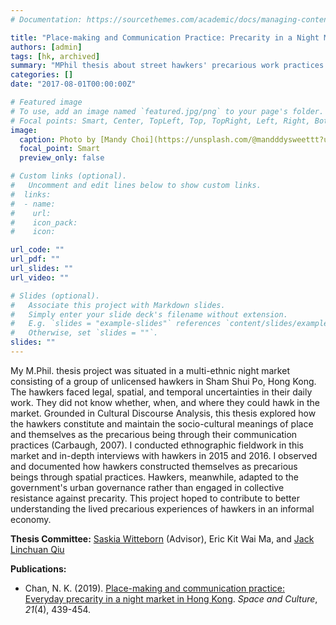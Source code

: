 ```yaml
---
# Documentation: https://sourcethemes.com/academic/docs/managing-content/

title: "Place-making and Communication Practice: Precarity in a Night Market in Hong Kong"
authors: [admin]
tags: [hk, archived]
summary: "MPhil thesis about street hawkers' precarious work practices in Hong Kong"
categories: []
date: "2017-08-01T00:00:00Z"

# Featured image
# To use, add an image named `featured.jpg/png` to your page's folder.
# Focal points: Smart, Center, TopLeft, Top, TopRight, Left, Right, BottomLeft, Bottom, BottomRight.
image: 
  caption: Photo by [Mandy Choi](https://unsplash.com/@mandddysweettt?utm_source=unsplash&utm_medium=referral&utm_content=creditCopyText) on [Unsplash](https://unsplash.com/)
  focal_point: Smart
  preview_only: false

# Custom links (optional).
#   Uncomment and edit lines below to show custom links.
#  links:
#  - name: 
#    url: 
#    icon_pack: 
#    icon: 

url_code: ""
url_pdf: ""
url_slides: ""
url_video: ""

# Slides (optional).
#   Associate this project with Markdown slides.
#   Simply enter your slide deck's filename without extension.
#   E.g. `slides = "example-slides"` references `content/slides/example-slides.md`.
#   Otherwise, set `slides = ""`.
slides: ""
---
```


My M.Phil. thesis project was situated in a multi-ethnic night market consisting of a group of unlicensed hawkers in Sham Shui Po, Hong Kong. The hawkers faced legal, spatial, and temporal uncertainties in their daily work. They did not know whether, when, and where they could hawk in the market. Grounded in Cultural Discourse Analysis, this thesis explored how the hawkers constitute and maintain the socio-cultural meanings of place and themselves as the precarious being through their communication practices (Carbaugh, 2007). I conducted ethnographic fieldwork in this market and in-depth interviews with hawkers in 2015 and 2016. I observed and documented how hawkers constructed themselves as precarious beings through spatial practices. Hawkers, meanwhile, adapted to the government's urban governance rather than engaged in collective resistance against precarity. This project hoped to contribute to better understanding the lived precarious experiences of hawkers in an informal economy. 

**Thesis Committee:** [Saskia Witteborn](http://www.com.cuhk.edu.hk/en-GB/people/teaching-staff/witteborn-saskia) (Advisor), Eric Kit Wai Ma, and [Jack Linchuan Qiu](http://www.com.cuhk.edu.hk/en-GB/people/teaching-staff/qiu-jack-l-c)

**Publications:** 

* Chan, N. K. (2019). [Place-making and communication practice: Everyday precarity in a night market in Hong Kong](https://journals.sagepub.com/doi/abs/10.1177/1206331217741085). *Space and Culture*, *21*(4), 439-454.
